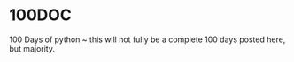 # 100DOC
100 Days of python ~ this will not fully be a complete 100 days posted here, but majority. 
